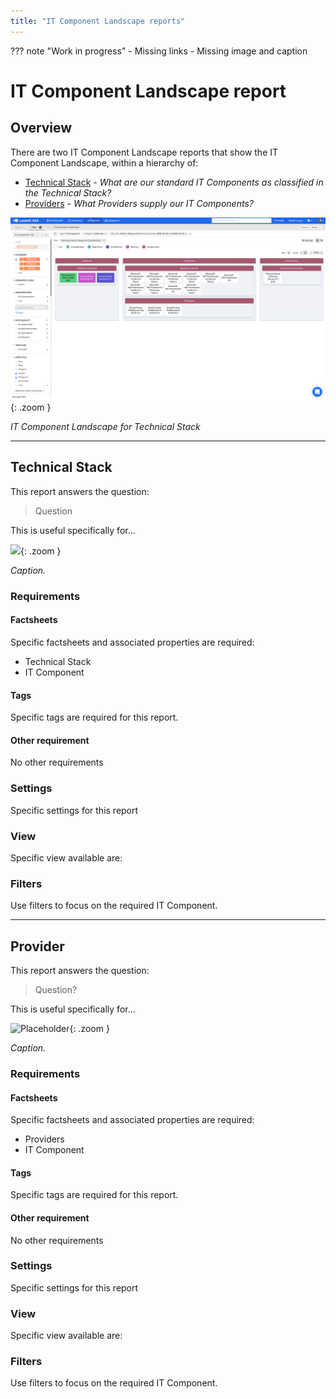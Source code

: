 ```yaml
---
title: "IT Component Landscape reports"
---
```


??? note "Work in progress"
    - Missing links
    - Missing image and caption

# IT Component Landscape report

## Overview

There are two IT Component Landscape reports that show the IT Component Landscape, within a hierarchy of:

- [Technical Stack]() - *What are our standard IT Components as classified in the Technical Stack?*
- [Providers]() - *What Providers supply our IT Components?*


![Application Landscape report](/assets/images/it-component-landscape.png){: .zoom }  

<!--
![](https://www.leanix.net/hubfs/techrisk-redundant-components-8-Col-XL.svg)
-->

*IT Component Landscape for Technical Stack*

--- 

## Technical Stack

This report answers the question:

>Question

This is useful specifically for... 

![](https://files.readme.io/b79a1bb-Picture1.png){: .zoom }  

*Caption.*

### Requirements

#### Factsheets

Specific factsheets and associated properties are required:

- Technical Stack
- IT Component
    
#### Tags 

Specific tags are required for this report.

#### Other requirement

No other requirements

### Settings

Specific settings for this report 

### View

Specific view available are: 

### Filters

Use filters to focus on the required IT Component.

--- 

## Provider

This report answers the question:

>Question?

This is useful specifically for... 

![Placeholder](https://dummyimage.com/800x450/eee/aaa){: .zoom }  

*Caption.*

### Requirements

#### Factsheets

Specific factsheets and associated properties are required:

- Providers 
- IT Component
    
#### Tags 

Specific tags are required for this report.

#### Other requirement

No other requirements

### Settings

Specific settings for this report 

### View

Specific view available are: 

### Filters

Use filters to focus on the required IT Component.
